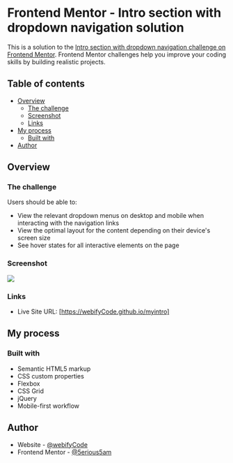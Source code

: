# Frontend Mentor - Intro section with dropdown navigation solution

This is a solution to the [Intro section with dropdown navigation challenge on Frontend Mentor](https://www.frontendmentor.io/challenges/intro-section-with-dropdown-navigation-ryaPetHE5). Frontend Mentor challenges help you improve your coding skills by building realistic projects. 

## Table of contents

- [Overview](#overview)
  - [The challenge](#the-challenge)
  - [Screenshot](#screenshot)
  - [Links](#links)
- [My process](#my-process)
  - [Built with](#built-with)
- [Author](#author)

## Overview

### The challenge

Users should be able to:

- View the relevant dropdown menus on desktop and mobile when interacting with the navigation links
- View the optimal layout for the content depending on their device's screen size
- See hover states for all interactive elements on the page

### Screenshot

![](desktop-preview.jpg)

### Links

- Live Site URL: [https://webifyCode.github.io/myintro]

## My process

### Built with

- Semantic HTML5 markup
- CSS custom properties
- Flexbox
- CSS Grid
- jQuery
- Mobile-first workflow

## Author

- Website - [@webifyCode](https://github.com/webifyCode)
- Frontend Mentor - [@5erious5am](https://www.frontendmentor.io/profile/5erious5am)
